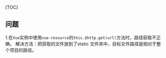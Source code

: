 [TOC]

## 问题

1.在`Vue`实例中使用`vue-resource`的`this.$http.get(url)`方法时，路径获取不正确。
	解决方法：把获取的文件放到了static 文件夹中，目标文件路径是相对于整个项目的路径。
